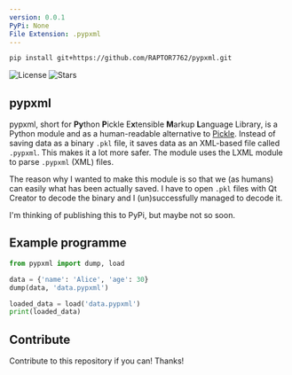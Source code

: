 ```yaml
---
version: 0.0.1
PyPi: None
File Extension: .pypxml
---
```

```bash
pip install git+https://github.com/RAPTOR7762/pypxml.git
```
![License](https://img.shields.io/github/license/RAPTOR7762/pypxml)
![Stars](https://img.shields.io/github/stars/RAPTOR7762/pypxml)

## pypxml

pypxml, short for **Py**thon **P**ickle E**x**tensible **M**arkup **L**anguage Library, is a Python module and as a human-readable alternative to [Pickle](https://docs.python.org/3/library/pickle.html). Instead of saving data as a binary `.pkl` file, it saves data as an XML-based file called `.pypxml`. This makes it a lot more safer. The module uses the LXML module to parse `.pypxml` (XML) files.

The reason why I wanted to make this module is so that we (as humans) can easily what has been actually saved. I have to open `.pkl` files with Qt Creator to decode the binary and I (un)successfully managed to decode it.

I'm thinking of publishing this to PyPi, but maybe not so soon.

## Example programme
```python
from pypxml import dump, load

data = {'name': 'Alice', 'age': 30}
dump(data, 'data.pypxml')

loaded_data = load('data.pypxml')
print(loaded_data)
```
## Contribute

Contribute to this repository if you can! Thanks!
